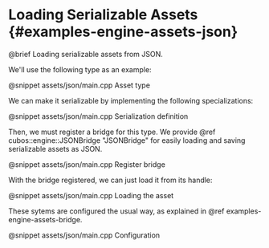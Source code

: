 # Loading Serializable Assets {#examples-engine-assets-json}

@brief Loading serializable assets from JSON.

We'll use the following type as an example:

@snippet assets/json/main.cpp Asset type

We can make it serializable by implementing the following specializations:

@snippet assets/json/main.cpp Serialization definition

Then, we must register a bridge for this type. We provide @ref
cubos::engine::JSONBridge "JSONBridge" for easily loading and saving
serializable assets as JSON.

@snippet assets/json/main.cpp Register bridge

With the bridge registered, we can just load it from its handle:

@snippet assets/json/main.cpp Loading the asset

These sytems are configured the usual way, as explained in @ref
examples-engine-assets-bridge.

@snippet assets/json/main.cpp Configuration

